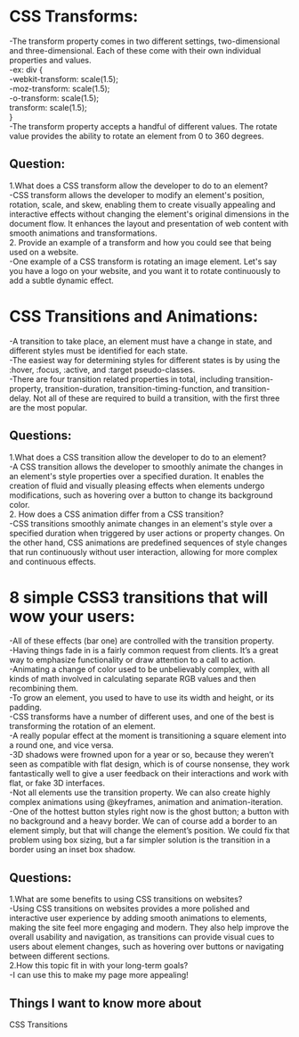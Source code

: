 # CSS Transforms:  
-The transform property comes in two different settings, two-dimensional and three-dimensional. Each of these come with their own individual properties and values.  
-ex: div {  
  -webkit-transform: scale(1.5);  
     -moz-transform: scale(1.5);  
       -o-transform: scale(1.5);  
          transform: scale(1.5);  
}  
-The transform property accepts a handful of different values. The rotate value provides the ability to rotate an element from 0 to 360 degrees.  
## Question:  
1.What does a CSS transform allow the developer to do to an element?  
-CSS transform allows the developer to modify an element's position, rotation, scale, and skew, enabling them to create visually appealing and interactive effects without changing the element's original dimensions in the document flow. It enhances the layout and presentation of web content with smooth animations and transformations.  
2. Provide an example of a transform and how you could see that being used on a website.  
-One example of a CSS transform is rotating an image element. Let's say you have a logo on your website, and you want it to rotate continuously to add a subtle dynamic effect.  

# CSS Transitions and Animations:  
-A transition to take place, an element must have a change in state, and different styles must be identified for each state.  
-The easiest way for determining styles for different states is by using the :hover, :focus, :active, and :target pseudo-classes.  
-There are four transition related properties in total, including transition-property, transition-duration, transition-timing-function, and transition-delay. Not all of these are required to build a transition, with the first three are the most popular.  
## Questions:  
1.What does a CSS transition allow the developer to do to an element?  
-A CSS transition allows the developer to smoothly animate the changes in an element's style properties over a specified duration. It enables the creation of fluid and visually pleasing effects when elements undergo modifications, such as hovering over a button to change its background color.  
2. How does a CSS animation differ from a CSS transition?  
-CSS transitions smoothly animate changes in an element's style over a specified duration when triggered by user actions or property changes. On the other hand, CSS animations are predefined sequences of style changes that run continuously without user interaction, allowing for more complex and continuous effects.  

# 8 simple CSS3 transitions that will wow your users:  
-All of these effects (bar one) are controlled with the transition property.  
-Having things fade in is a fairly common request from clients. It’s a great way to emphasize functionality or draw attention to a call to action.  
-Animating a change of color used to be unbelievably complex, with all kinds of math involved in calculating separate RGB values and then recombining them.  
-To grow an element, you used to have to use its width and height, or its padding.  
-CSS transforms have a number of different uses, and one of the best is transforming the rotation of an element.  
-A really popular effect at the moment is transitioning a square element into a round one, and vice versa.  
-3D shadows were frowned upon for a year or so, because they weren’t seen as compatible with flat design, which is of course nonsense, they work fantastically well to give a user feedback on their interactions and work with flat, or fake 3D interfaces.  
-Not all elements use the transition property. We can also create highly complex animations using @keyframes, animation and animation-iteration.  
-One of the hottest button styles right now is the ghost button; a button with no background and a heavy border. We can of course add a border to an element simply, but that will change the element’s position. We could fix that problem using box sizing, but a far simpler solution is the transition in a border using an inset box shadow.  
## Questions:  
1.What are some benefits to using CSS transitions on websites?  
-Using CSS transitions on websites provides a more polished and interactive user experience by adding smooth animations to elements, making the site feel more engaging and modern. They also help improve the overall usability and navigation, as transitions can provide visual cues to users about element changes, such as hovering over buttons or navigating between different sections.  
2.How this topic fit in with your long-term goals?  
-I can use this to make my page more appealing!

## Things I want to know more about  
CSS Transitions











  


  




              
